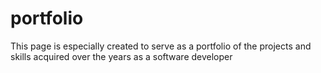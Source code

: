 # portfolio
This page is especially created to serve as a portfolio of the projects and skills acquired over the years as a software developer
